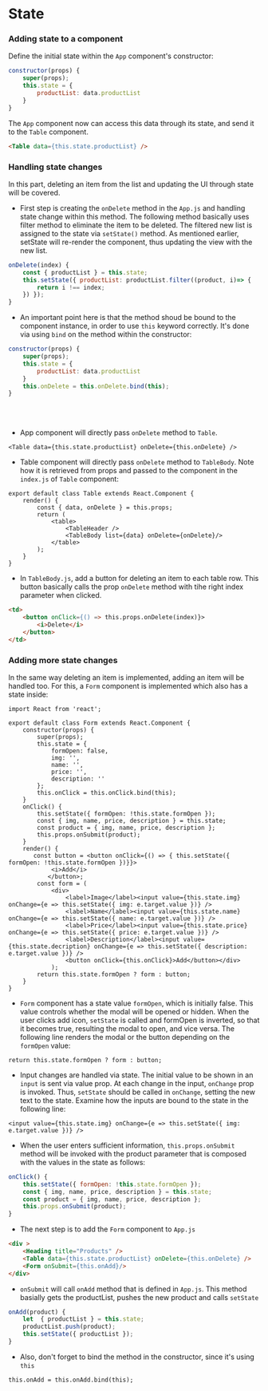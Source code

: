 # State

### Adding state to a component

Define the initial state within the `App` component's constructor:

```js
constructor(props) {
    super(props);
    this.state = {
        productList: data.productList
    }
}
```

The `App` component now can access this data through its state, and send it to the `Table` component.

```html
<Table data={this.state.productList} />
```

### Handling state changes

In this part, deleting an item from the list and updating the UI through state will be covered.

* First step is creating the  `onDelete` method in the `App.js` and handling state change within this method. The following method basically uses filter method to eliminate the item to be deleted. The filtered new list is assigned to the state via `setState()` method. As mentioned earlier, setState will re-render the component, thus updating the view with the new list.

```js
onDelete(index) {
    const { productList } = this.state;
    this.setState({ productList: productList.filter((product, i)=> {
        return i !== index;
    }) });
}
```

* An important point here is that the method shoud be bound to the component instance, in order to use `this` keyword correctly. It's done via using `bind` on the method within the constructor:

```js
constructor(props) {
    super(props);
    this.state = {
        productList: data.productList
    }
    this.onDelete = this.onDelete.bind(this);
}
```

<br />
<br />

* App component will directly pass `onDelete` method to `Table`. 
```
<Table data={this.state.productList} onDelete={this.onDelete} />
```
* Table component will directly pass `onDelete` method to `TableBody`. Note how it is retrieved from props and passed to the component in the `index.js` of `Table` component:

```
export default class Table extends React.Component {
    render() {
        const { data, onDelete } = this.props;
        return (
            <table>
                <TableHeader />
                <TableBody list={data} onDelete={onDelete}/>
            </table>
        );
    }
}
```

* In `TableBody.js`, add a button for deleting an item to each table row. This button basically calls the prop `onDelete` method with tihe right index parameter when clicked.

```html
<td>
    <button onClick={() => this.props.onDelete(index)}>
        <i>Delete</i>
    </button>
</td>
```





### Adding more state changes

In the same way deleting an item is implemented, adding an item will be handled too. For this, a `Form` component is implemented which also has a state inside:

```
import React from 'react';

export default class Form extends React.Component {
    constructor(props) {
        super(props);
        this.state = {
            formOpen: false,
            img: '',
            name: '',
            price: '',
            description: ''
        };
        this.onClick = this.onClick.bind(this);
    }
    onClick() {
        this.setState({ formOpen: !this.state.formOpen });
        const { img, name, price, description } = this.state;
        const product = { img, name, price, description };
        this.props.onSubmit(product);
    }
    render() {
       const button = <button onClick={() => { this.setState({ formOpen: !this.state.formOpen })}}>
            <i>Add</i>
           </button>;
        const form = (
            <div>
                <label>Image</label><input value={this.state.img} onChange={e => this.setState({ img: e.target.value })} />
                <label>Name</label><input value={this.state.name} onChange={e => this.setState({ name: e.target.value })} />
                <label>Price</label><input value={this.state.price} onChange={e => this.setState({ price: e.target.value })} />
                <label>Description</label><input value={this.state.decription} onChange={e => this.setState({ description: e.target.value })} />
                <button onClick={this.onClick}>Add</button></div>
            );
        return this.state.formOpen ? form : button;
    }
}
```
* `Form` component has a state value `formOpen`, which is initially false. This value controls whether the modal will be opened or hidden. When the user clicks add icon, `setState` is called and formOpen is inverted, so that it becomes true, resulting the modal to open, and vice versa. The following line renders the modal or the button depending on the `formOpen` value:

`return this.state.formOpen ? form : button;`

* Input changes are handled via state. The initial value to be shown in an `input` is sent via value prop. At each change in the input, `onChange` prop is invoked. Thus, `setState` should be called in `onChange`, setting the new text to the state. Examine how the inputs are bound to the state in the following line:

`<input value={this.state.img} onChange={e => this.setState({ img: e.target.value })} />`

* When the user enters sufficient information, `this.props.onSubmit` method will be invoked with the product parameter that is composed with the values in the state as follows:

```js
onClick() {
    this.setState({ formOpen: !this.state.formOpen });
    const { img, name, price, description } = this.state;
    const product = { img, name, price, description };
    this.props.onSubmit(product);
}
```

* The next step is to add the `Form` component to `App.js`

```html
<div >
    <Heading title="Products" />
    <Table data={this.state.productList} onDelete={this.onDelete} />
    <Form onSubmit={this.onAdd}/>
</div>
```

* `onSubmit` will call `onAdd` method that is defined in `App.js`. This method basially gets the productList, pushes the new product and calls `setState`

```js
onAdd(product) {
    let  { productList } = this.state;
    productList.push(product);
    this.setState({ productList });
}
```

* Also, don't forget to bind the method in the constructor, since it's using `this`

`this.onAdd = this.onAdd.bind(this);`


